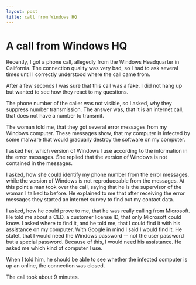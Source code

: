 ```yaml
---
layout: post
title: call from Windows HQ
---
```

# A call from Windows HQ
Recently, I got a phone call, allegedly from the Windows Headquarter in
California. The connection quality was very bad, so I had to ask several
times until I correctly understood where the call came from.

After a few seconds I was sure that this call was a fake. I did not hang
up but wanted to see how they react to my questions.

The phone number of the caller was not visible, so I asked, why they
suppress number transmission. The answer was, that it is an internet
call, that does not have a number to transmit.

The woman told me, that they got several error messages from my Windows
computer. These messages show, that my computer is infected by some
malware that would gradually destroy the software on my computer.

I asked her, which version of Windows I use according to the information
in the error messages. She replied that the version of Windows is not
contained in the messages.

I asked, how she could identify my phone number from the error messages,
while the version of Windows is not reproduceable from the messages. At
this point a man took over the call, saying that he is the supervisor of
the woman I talked to before. He explained to me that after receiving
the error messages they started an internet survey to find out my
contact data.

I asked, how he could prove to me, that he was really calling from
Microsoft. He told me about a CLD, a customer license ID, that only
Microsoft could know. I asked where to find it, and he told me, that I
could find it with his assistance on my computer. With Google in mind I
said I would find it. He statet, that I would need the Windows password
-- not the user password but a special password. Because of this, I would
need his assistance. He asked me which kind of computer I use.

When I told him, he should be able to see whether the infected computer
is up an online, the connection was closed.

The call took about 9 minutes.
